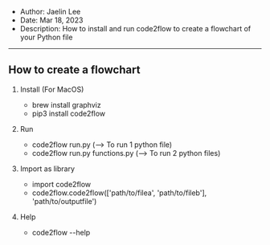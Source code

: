 - Author: Jaelin Lee
- Date: Mar 18, 2023
- Description: How to install and run code2flow to create a flowchart of your Python file

---

## How to create a flowchart

1. Install (For MacOS)

   - brew install graphviz
   - pip3 install code2flow

2. Run

   - code2flow run.py (--> To run 1 python file)
   - code2flow run.py functions.py (--> To run 2 python files)

3. Import as library

   - import code2flow
   - code2flow.code2flow(['path/to/filea', 'path/to/fileb'], 'path/to/outputfile')

4. Help
   - code2flow --help
